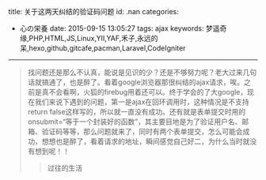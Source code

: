 title: 关于这两天纠结的验证码问题
id: .nan
categories:
  - 心の栄養
date: 2015-09-15 13:05:27
tags: ajax
keywords: 梦遥奇缘,PHP,HTML,JS,Linux,YII,YAF,禾子,永远的呆,hexo,github,gitcafe,pacman,Laravel,CodeIgniter
---

>找问题还是那么不认真，能说是见识的少？还是不够努力呢？老大过来几句话就搞通了，也是醉了。看着google浏览器那很纠结的ajax请求，唉。之前是真不会看啊，火狐的firebug用着还可以。终于学会的了大google，现在我们来说下遇到的问题，第一是ajax在回环调用时，这种情况是不支持return false这样写的，所以就一直没有成功。还有就是表单提交时用的onsubmit=“等于一个封装好的函数”，其主要目地是为了验证用户名、邮箱、验证码等等，那么问题就来了，同时有两个表单提交，怎么可能会成功，想想也是醉了，看着请求的地址，瞬间感觉自己好二，为什么当时就没有想到呢！！
 >>过往的生活